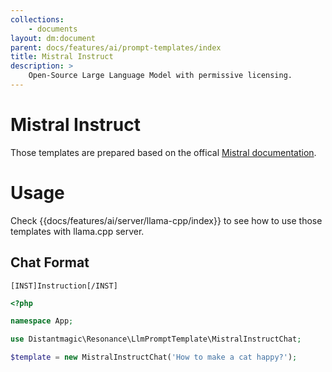 ```yaml
---
collections: 
    - documents
layout: dm:document
parent: docs/features/ai/prompt-templates/index
title: Mistral Instruct
description: >
    Open-Source Large Language Model with permissive licensing.
---
```


# Mistral Instruct

Those templates are prepared based on the offical 
[Mistral documentation](https://docs.mistral.ai/models/#chat-template).

# Usage

Check {{docs/features/ai/server/llama-cpp/index}} to see how to use those
templates with llama.cpp server.

## Chat Format

```
[INST]Instruction[/INST]
```

```php
<?php

namespace App;

use Distantmagic\Resonance\LlmPromptTemplate\MistralInstructChat;

$template = new MistralInstructChat('How to make a cat happy?');
```
